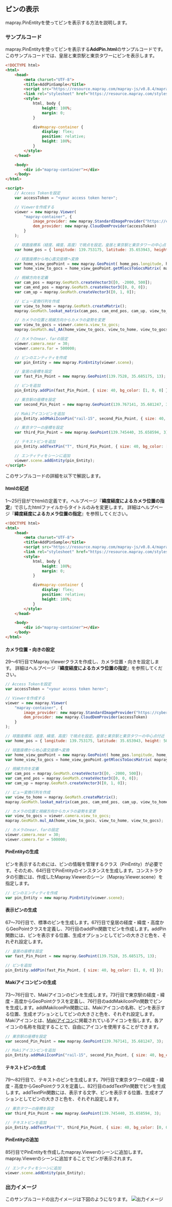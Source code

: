 <!---
title: "　10.1 ピンの表示"
date: 2019-12-02T18:35:00+09:00
draft: false
description: "ピンの表示"
keywords: ["チュートリアル", "皇居", "東京駅", "東京タワー", "ピン", "PinEntity"]
type: tutorials
menu: main
weight: 2101
--->

## ピンの表示

mapray.PinEntityを使ってピンを表示する方法を説明します。

### サンプルコード
mapray.PinEntityを使ってピンを表示する**AddPin.html**のサンプルコードです。
このサンプルコードでは、皇居と東京駅と東京タワーにピンを表示します。

<!--@ 1 -->
```HTML
<!DOCTYPE html>
<html>
    <head>
        <meta charset="UTF-8">
        <title>AddPinSample</title>
        <script src="https://resource.mapray.com/mapray-js/v0.8.4/mapray.min.js"></script>
        <link rel="stylesheet" href="https://resource.mapray.com/styles/v1/mapray.css">
        <style>
            html, body {
                height: 100%;
                margin: 0;
            }

            div#mapray-container {
                display: flex;
                position: relative;
                height: 100%;
            }
        </style>
    </head>

    <body>
        <div id="mapray-container"></div>
    </body>
</html>

<script>
    // Access Tokenを設定
    var accessToken = "<your access token here>";

    // Viewerを作成する
    viewer = new mapray.Viewer(
        "mapray-container", {
            image_provider: new mapray.StandardImageProvider("https://cyberjapandata.gsi.go.jp/xyz/seamlessphoto/", ".jpg", 256, 2, 18),
            dem_provider: new mapray.CloudDemProvider(accessToken)
        }
    );

    // 球面座標系（経度、緯度、高度）で視点を設定。皇居と東京駅と東京タワーの中心点付近
    var home_pos = { longitude: 139.753175, latitude: 35.653943, height: 500 };

    // 球面座標から地心直交座標へ変換
    var home_view_geoPoint = new mapray.GeoPoint( home_pos.longitude, home_pos.latitude, home_pos.height );
    var home_view_to_gocs = home_view_geoPoint.getMlocsToGocsMatrix( mapray.GeoMath.createMatrix() );

    // 視線方向を定義
    var cam_pos = mapray.GeoMath.createVector3([0, -2000, 500]);
    var cam_end_pos = mapray.GeoMath.createVector3([0, 0, 0]);
    var cam_up = mapray.GeoMath.createVector3([0, 1, 0]);

    // ビュー変換行列を作成
    var view_to_home = mapray.GeoMath.createMatrix();
    mapray.GeoMath.lookat_matrix(cam_pos, cam_end_pos, cam_up, view_to_home);

    // カメラの位置と視線方向からカメラの姿勢を変更
    var view_to_gocs = viewer.camera.view_to_gocs;
    mapray.GeoMath.mul_AA(home_view_to_gocs, view_to_home, view_to_gocs);

    // カメラのnear、farの設定
    viewer.camera.near = 30;
    viewer.camera.far = 500000;

    // ピンのエンティティを作成
    var pin_Entity = new mapray.PinEntity(viewer.scene);

    // 皇居の座標を設定
    var fast_Pin_Point = new mapray.GeoPoint(139.7528, 35.685175, 13);

    // ピンを追加
    pin_Entity.addPin(fast_Pin_Point, { size: 40, bg_color: [1, 0, 0] });

    // 東京駅の座標を設定
    var second_Pin_Point = new mapray.GeoPoint(139.767141, 35.681247, 3);

    // Makiアイコンピンを追加
    pin_Entity.addMakiIconPin("rail-15", second_Pin_Point, { size: 40, bg_color: [0, 1, 0] });

    // 東京タワーの座標を設定
    var third_Pin_Point = new mapray.GeoPoint(139.745440, 35.658594, 3);

    // テキストピンを追加
    pin_Entity.addTextPin("T", third_Pin_Point, { size: 40, bg_color: [0, 0, 1] });

    // エンティティをシーンに追加
    viewer.scene.addEntity(pin_Entity);
</script>
```

このサンプルコードの詳細を以下で解説します。

#### htmlの記述
1～25行目がでhtmlの定義です。ヘルプページ『**緯度経度によるカメラ位置の指定**』で示したhtmlファイルからタイトルのみを変更します。
詳細はヘルプページ『**緯度経度によるカメラ位置の指定**』を参照してください。

<!--@ 1 -->
```HTML
<!DOCTYPE html>
<html>
    <head>
        <meta charset="UTF-8">
        <title>AddPinSample</title>
        <script src="https://resource.mapray.com/mapray-js/v0.8.4/mapray.min.js"></script>
        <link rel="stylesheet" href="https://resource.mapray.com/styles/v1/mapray.css">
        <style>
            html, body {
                height: 100%;
                margin: 0;
            }

            div#mapray-container {
                display: flex;
                position: relative;
                height: 100%;
            }
        </style>
    </head>

    <body>
        <div id="mapray-container"></div>
    </body>
</html>
```

#### カメラ位置・向きの設定
29～61行目でMapray.Viewerクラスを作成し、カメラ位置・向きを設定します。
詳細はヘルプページ『**緯度経度によるカメラ位置の指定**』を参照してください。

<!--@ 28 -->
```JavaScript
// Access Tokenを設定
var accessToken = "<your access token here>";

// Viewerを作成する
viewer = new mapray.Viewer(
    "mapray-container", {
        image_provider: new mapray.StandardImageProvider("https://cyberjapandata.gsi.go.jp/xyz/seamlessphoto/", ".jpg", 256, 2, 18),
        dem_provider: new mapray.CloudDemProvider(accessToken)
    }
);

// 球面座標系（経度、緯度、高度）で視点を設定。皇居と東京駅と東京タワーの中心点付近
var home_pos = { longitude: 139.753175, latitude: 35.653943, height: 500 };

// 球面座標から地心直交座標へ変換
var home_view_geoPoint = new mapray.GeoPoint( home_pos.longitude, home_pos.latitude, home_pos.height );
var home_view_to_gocs = home_view_geoPoint.getMlocsToGocsMatrix( mapray.GeoMath.createMatrix() );

// 視線方向を定義
var cam_pos = mapray.GeoMath.createVector3([0, -2000, 500]);
var cam_end_pos = mapray.GeoMath.createVector3([0, 0, 0]);
var cam_up = mapray.GeoMath.createVector3([0, 1, 0]);

// ビュー変換行列を作成
var view_to_home = mapray.GeoMath.createMatrix();
mapray.GeoMath.lookat_matrix(cam_pos, cam_end_pos, cam_up, view_to_home);

// カメラの位置と視線方向からカメラの姿勢を変更
var view_to_gocs = viewer.camera.view_to_gocs;
mapray.GeoMath.mul_AA(home_view_to_gocs, view_to_home, view_to_gocs);

// カメラのnear、farの設定
viewer.camera.near = 30;
viewer.camera.far = 500000;
```

#### PinEntityの生成
ピンを表示するためには、ピンの情報を管理するクラス（PinEntity）が必要です。そのため、64行目でPinEntityのインスタンスを生成します。コンストラクタの引数には、作成したMapray.Viewerのシーン（Mapray.Viewer.scene）を指定します。

<!--@ 63 -->
```JavaScript
// ピンのエンティティを作成
var pin_Entity = new mapray.PinEntity(viewer.scene);
```

#### 表示ピンの生成
67～70行目で、標準のピンを生成します。67行目で皇居の経度・緯度・高度からGeoPointクラスを定義し、70行目のaddPin関数でピンを作成します。addPin関数には、ピンを表示する位置、生成オプションとしてピンの大きさと色を、それぞれ設定します。

<!--@ 66 -->
```JavaScript
// 皇居の座標を設定
var fast_Pin_Point = new mapray.GeoPoint(139.7528, 35.685175, 13);

// ピンを追加
pin_Entity.addPin(fast_Pin_Point, { size: 40, bg_color: [1, 0, 0] });
```

#### Makiアイコンピンの生成
73～76行目で、Makiアイコンのピンを生成します。73行目で東京駅の経度・緯度・高度からGeoPointクラスを定義し、76行目のaddMakiIconPin関数でピンを生成します。addMakiIconPin関数には、Makiアイコンの名称、ピンを表示する位置、生成オプションとしてピンの大きさと色を、それぞれ設定します。
Makiアイコンとは、[Makiアイコン](https://labs.mapbox.com/maki-icons/)に掲載されているアイコンを指します。各アイコンの名称を指定することで、自由にアイコンを使用することができます。

<!--@ 72 -->
```JavaScript
// 東京駅の座標を設定
var second_Pin_Point = new mapray.GeoPoint(139.767141, 35.681247, 3);

// Makiアイコンピンを追加
pin_Entity.addMakiIconPin("rail-15", second_Pin_Point, { size: 40, bg_color: [0, 1, 0] });
```

#### テキストピンの生成
79～82行目で、テキストのピンを生成します。79行目で東京タワーの経度・緯度・高度からGeoPointクラスを定義し、82行目のaddTextPin関数でピンを生成します。addTextPin関数には、表示する文字、ピンを表示する位置、生成オプションとしてピンの大きさと色を、それぞれ設定します。

<!--@ 78 -->
```JavaScript
// 東京タワーの座標を設定
var third_Pin_Point = new mapray.GeoPoint(139.745440, 35.658594, 3);

// テキストピンを追加
pin_Entity.addTextPin("T", third_Pin_Point, { size: 40, bg_color: [0, 0, 1] });
```

#### PinEntityの追加
85行目でPinEntityを作成したmapray.Viewerのシーンに追加します。mapray.Viewerのシーンに追加することでピンが表示されます。

<!--@ 84 -->
```JavaScript
// エンティティをシーンに追加
viewer.scene.addEntity(pin_Entity);
```

### 出力イメージ
このサンプルコードの出力イメージは下図のようになります。
![出力イメージ](image/SampleImageAddPin.png)
